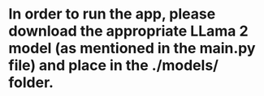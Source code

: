 # In order to run the app, please download the appropriate LLama 2 model (as mentioned in the main.py file) and place in the ./models/ folder.
